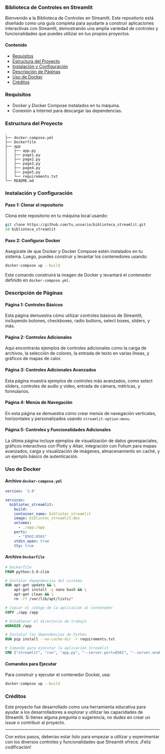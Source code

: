 ### Biblioteca de Controles en Streamlit

Bienvenido a la Biblioteca de Controles en Streamlit. Este repositorio está diseñado como una guía completa para ayudarte a construir aplicaciones interactivas con Streamlit, demostrando una amplia variedad de controles y funcionalidades que puedes utilizar en tus propios proyectos.

#### Contenido

- [Requisitos](#requisitos)
- [Estructura del Proyecto](#estructura-del-proyecto)
- [Instalación y Configuración](#instalación-y-configuración)
- [Descripción de Páginas](#descripción-de-páginas)
- [Uso de Docker](#uso-de-docker)
- [Créditos](#créditos)

### Requisitos

- Docker y Docker Compose instalados en tu máquina.
- Conexión a Internet para descargar las dependencias.

### Estructura del Proyecto

```
.
├── docker-compose.yml
├── Dockerfile
├── app
│   ├── app.py
│   ├── page1.py
│   ├── page2.py
│   ├── page3.py
│   ├── page4.py
│   ├── page5.py
│   └── requirements.txt
└── README.md
```

### Instalación y Configuración

#### Paso 1: Clonar el repositorio

Clona este repositorio en tu máquina local usando:

```sh
git clone https://github.com/tu_usuario/biblioteca_streamlit.git
cd biblioteca_streamlit
```

#### Paso 2: Configurar Docker

Asegúrate de que Docker y Docker Compose estén instalados en tu sistema. Luego, puedes construir y levantar los contenedores usando:

```sh
docker-compose up --build
```

Este comando construirá la imagen de Docker y levantará el contenedor definido en `docker-compose.yml`.

### Descripción de Páginas

#### Página 1: Controles Básicos

Esta página demuestra cómo utilizar controles básicos de Streamlit, incluyendo botones, checkboxes, radio buttons, select boxes, sliders, y más.

#### Página 2: Controles Adicionales

Aquí encontrarás ejemplos de controles adicionales como la carga de archivos, la selección de colores, la entrada de texto en varias líneas, y gráficos de mapas de calor.

#### Página 3: Controles Adicionales Avanzados

Esta página muestra ejemplos de controles más avanzados, como select sliders, controles de audio y video, entrada de cámara, métricas, y formularios.

#### Página 4: Menús de Navegación

En esta página se demuestra cómo crear menús de navegación verticales, horizontales y personalizados usando `streamlit-option-menu`.

#### Página 5: Controles y Funcionalidades Adicionales

La última página incluye ejemplos de visualización de datos geoespaciales, gráficos interactivos con Plotly y Altair, integración con Folium para mapas avanzados, carga y visualización de imágenes, almacenamiento en caché, y un ejemplo básico de autenticación.

### Uso de Docker

#### Archivo `docker-compose.yml`

```yaml
version: '3.8'

services:
  bibliotec_streamlit:
    build: .
    container_name: bibliotec_streamlit
    image: bibliotec_streamlit:dev
    volumes:
      - ./app:/app
    ports:
      - "8502:8501"
    stdin_open: true
    tty: true
```

#### Archivo `Dockerfile`

```dockerfile
# Dockerfile
FROM python:3.9-slim

# Instalar dependencias del sistema
RUN apt-get update && \
    apt-get install -y nano bash && \
    apt-get clean && \
    rm -rf /var/lib/apt/lists/*

# Copiar el código de la aplicación al contenedor
COPY ./app /app

# Establecer el directorio de trabajo
WORKDIR /app

# Instalar las dependencias de Python
RUN pip install --no-cache-dir -r requirements.txt

# Comando para ejecutar la aplicación Streamlit
CMD ["streamlit", "run", "app.py", "--server.port=8501", "--server.enableCORS=false"]
```

#### Comandos para Ejecutar

Para construir y ejecutar el contenedor Docker, usa:

```sh
docker-compose up --build
```

### Créditos

Este proyecto fue desarrollado como una herramienta educativa para ayudar a los desarrolladores a explorar y utilizar las capacidades de Streamlit. Si tienes alguna pregunta o sugerencia, no dudes en crear un issue o contribuir al proyecto.

---

Con estos pasos, deberías estar listo para empezar a utilizar y experimentar con los diversos controles y funcionalidades que Streamlit ofrece. ¡Feliz codificación!
